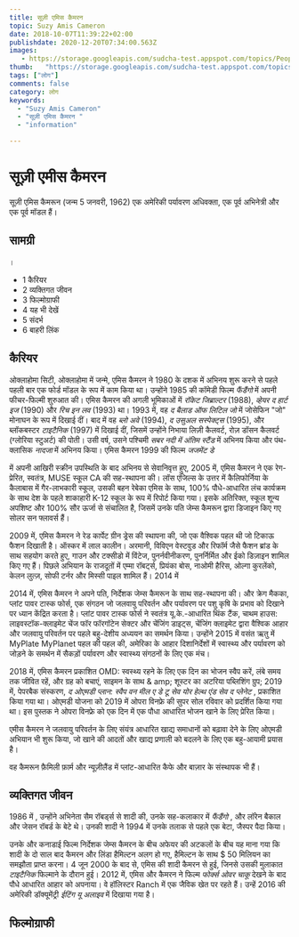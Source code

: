 ```yaml
---
title: सूज़ी एमिस कैमरन 
topic: Suzy Amis Cameron
date: 2018-10-07T11:39:22+02:00
publishdate: 2020-12-20T07:34:00.563Z
images: 
   - https://storage.googleapis.com/sudcha-test.appspot.com/topics/People/suzy_amis_cameron/1.jpeg
thumb:   "https://storage.googleapis.com/sudcha-test.appspot.com/topics/People/suzy_amis_cameron/thumb.jpeg"
tags: ["लोग"]
comments: false
category: लोग
keywords: 
  - "Suzy Amis Cameron"
  - "सूज़ी एमिस कैमरन "
  - "information"

---
```

<h1> सूज़ी एमीस कैमरन </h1> <p> सूज़ी एमिस कैमरून (जन्म 5 जनवरी, 1962) एक अमेरिकी पर्यावरण अधिवक्ता, एक पूर्व अभिनेत्री और एक पूर्व मॉडल हैं। </p> <h2> सामग्री </h2>। <ul> <li> 1 कैरियर </li> <li> 2 व्यक्तिगत जीवन </li> <li> 3 फिल्मोग्राफी </li> <li> 4 यह भी देखें </li> <li> 5 संदर्भ </li> <li> 6 बाहरी लिंक </li> </ul> <h2> कैरियर </h2> <p> ओक्लाहोमा सिटी, ओक्लाहोमा में जन्मे, एमिस कैमरन ने 1980 के दशक में अभिनय शुरू करने से पहले पहली बार एक फोर्ड मॉडल के रूप में काम किया था। उन्होंने 1985 की कॉमेडी फिल्म <i> फैंडैंगो </i> में अपनी फीचर-फिल्मी शुरुआत की। एमिस कैमरन की अगली भूमिकाओं में <i> रॉकेट जिब्राल्टर </i> (1988), <i> व्हेयर द हार्ट इज </i> (1990) और <i> रिच इन लव </i> (1993) था। 1993 में, वह <i> द बैलाड ऑफ लिटिल जो </i> में जोसेफिन "जो" मोनाघन के रूप में दिखाई दीं। बाद में वह <i> ब्लो अवे </i> (1994), <i> द उसुअल सस्पेक्ट्स </i> (1995), और ब्लॉकबस्टर <i> टाइटैनिक </i> (1997) में दिखाई दीं, जिसमें उन्होंने निभाया लिज़ी कैलवर्ट, रोज़ डॉसन कैलवर्ट (ग्लोरिया स्टुअर्ट) की पोती। उसी वर्ष, उसने पश्चिमी <i> सबर नदी में अंतिम स्टैंड </i> में अभिनय किया और पंथ-क्लासिक <i> नादजा </i> में अभिनय किया। एमिस कैमरन 1999 की फिल्म <i> जजमेंट डे </i> </p> <p> में अपनी आखिरी स्क्रीन उपस्थिति के बाद अभिनय से सेवानिवृत्त हुए, 2005 में, एमिस कैमरन ने एक रेग-प्रेरित, स्वतंत्र, MUSE स्कूल CA की सह-स्थापना की। लॉस एंजिल्स के उत्तर में कैलिफोर्निया के कैलाबास में गैर-लाभकारी स्कूल, उसकी बहन रेबेका एमिस के साथ, 100% पौधे-आधारित लंच कार्यक्रम के साथ देश के पहले शाकाहारी K-12 स्कूल के रूप में रिपोर्ट किया गया। इसके अतिरिक्त, स्कूल शून्य अपशिष्ट और 100% सौर ऊर्जा से संचालित है, जिसमें उनके पति जेम्स कैमरून द्वारा डिजाइन किए गए सोलर सन फ्लावर्स हैं। </p> <p> 2009 में, एमिस कैमरन ने रेड कार्पेट ग्रीन ड्रेस की स्थापना की, जो एक वैश्विक पहल थी जो टिकाऊ फैशन दिखाती है। ऑस्कर में लाल कालीन। अरमानी, विविएन वेस्टवुड और रिफॉर्म जैसे फैशन ब्रांड के साथ सहयोग करते हुए, गाउन और टक्सीडो में विंटेज, पुनर्नवीनीकरण, पुनर्निर्मित और ईको डिज़ाइन शामिल किए गए हैं। पिछले अभियान के राजदूतों में एम्मा रॉबर्ट्स, प्रियंका बोस, नाओमी हैरिस, ओल्गा कुरलेंको, केलन लुत्ज़, सोफी टर्नर और मिस्सी पाइल शामिल हैं। 2014 में </p> <p> 2014 में, एमिस कैमरन ने अपने पति, निर्देशक जेम्स कैमरून के साथ सह-स्थापना की। और क्रेग मैकका, प्लांट पावर टास्क फोर्स, एक संगठन जो जलवायु परिवर्तन और पर्यावरण पर पशु कृषि के प्रभाव को दिखाने पर ध्यान केंद्रित करता है। प्लांट पावर टास्क फोर्स ने स्वतंत्र यू.के.-आधारित थिंक टैंक, चाथम हाउस: लाइवस्टॉक-क्लाइमेट चेंज फॉर फॉरगॉटेन सेक्टर और चेंजिंग डाइट्स, चेंजिंग क्लाइमेट द्वारा वैश्विक आहार और जलवायु परिवर्तन पर पहले बहु-देशीय अध्ययन का समर्थन किया। उन्होंने 2015 में वसंत ऋतु में MyPlate MyPlanet पहल की पहल की, अमेरिका के आहार दिशानिर्देशों में स्वास्थ्य और पर्यावरण को जोड़ने के समर्थन में सैकड़ों पर्यावरण और स्वास्थ्य संगठनों के लिए एक मंच। </p> <p> 2018 में, एमिस कैमरन प्रकाशित <i। > OMD: स्वस्थ्य रहने के लिए एक दिन का भोजन स्वैप करें, लंबे समय तक जीवित रहें, और ग्रह को बचाएं, </i> साइमन के साथ & amp; शूस्टर का अटरिया पब्लिशिंग ग्रुप; 2019 में, पेपरबैक संस्करण, <i> द ओएमडी प्लान: स्वैप वन मील ए डे टू सेव योर हेल्थ एंड सेव द प्लेनेट </i>, प्रकाशित किया गया था। ओएमडी योजना को 2019 में ओपरा विनफ्रे की सुपर सोल रविवार को प्रदर्शित किया गया था। इस पुस्तक ने ओपरा विनफ्रे को एक दिन में एक पौधा आधारित भोजन खाने के लिए प्रेरित किया। </p> <p> एमीस कैमरन ने जलवायु परिवर्तन के लिए संयंत्र आधारित खाद्य समाधानों को बढ़ावा देने के लिए ओएमडी अभियान भी शुरू किया, जो खाने की आदतों और खाद्य प्रणाली को बदलने के लिए एक बहु-आयामी प्रयास है। </p> <p> वह कैमरून फ़ैमिली फ़ार्म और न्यूज़ीलैंड में प्लांट-आधारित कैफे और बाज़ार के संस्थापक भी हैं। </p> <h2> व्यक्तिगत जीवन </h2> <p> 1986 में , उन्होंने अभिनेता सैम रॉबर्ड्स से शादी की, उनके सह-कलाकार में <i> फैंडैंगो </i>, और लॉरेन बैकाल और जेसन रॉबर्ड के बेटे थे। उनकी शादी ने 1994 में उनके तलाक से पहले एक बेटा, जैस्पर पैदा किया। </p> <p> उनके और कनाडाई फिल्म निर्देशक जेम्स कैमरन के बीच अफेयर की अटकलों के बीच यह माना गया कि शादी के दो साल बाद कैमरन और लिंडा हैमिल्टन अलग हो गए, हैमिल्टन के साथ $ 50 मिलियन का समझौता प्राप्त करना। 4 जून 2000 के बाद से, एमिस की शादी कैमरन से हुई, जिनसे उसकी मुलाकात <i> टाइटैनिक </i> फिल्माने के दौरान हुई। 2012 में, एमिस और कैमरन ने फिल्म <i> फोर्क्स ओवर चाकू </i> देखने के बाद पौधे आधारित आहार को अपनाया। वे हॉलिस्टर Ranch में एक जैविक खेत पर रहते हैं। उन्हें 2016 की अमेरिकी डॉक्यूमेंट्री <i> ईटिंग यू अलाइव </i> में दिखाया गया है। </p> <h2> फिल्मोग्राफी </h2> 
